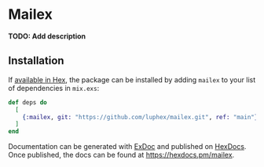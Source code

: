 # Mailex

**TODO: Add description**

## Installation

If [available in Hex](https://hex.pm/docs/publish), the package can be installed
by adding `mailex` to your list of dependencies in `mix.exs`:

```elixir
def deps do
  [
    {:mailex, git: "https://github.com/luphex/mailex.git", ref: "main"}
  ]
end
```

Documentation can be generated with [ExDoc](https://github.com/elixir-lang/ex_doc)
and published on [HexDocs](https://hexdocs.pm). Once published, the docs can
be found at <https://hexdocs.pm/mailex>.

